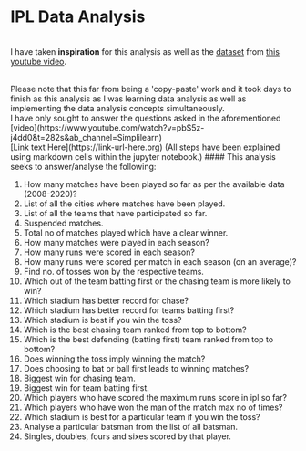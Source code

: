 # IPL Data Analysis
<br>I have taken **inspiration** for this analysis as well as the [dataset](https://drive.google.com/file/d/1ZkleSo1uaNiSjqpqSyAHJWdl9HAYNJEy/view?usp=sharing) from [this youtube video](https://www.youtube.com/watch?v=pbS5z-j4dd0&t=282s&ab_channel=Simplilearn).

<br>
Please note that this far from being a 'copy-paste' work and it took days to finish as this analysis as I was learning data analysis as well as implementing the data analysis concepts simultaneously.

<br>
I have only sought to answer the questions asked in the aforementioned [video](https://www.youtube.com/watch?v=pbS5z-j4dd0&t=282s&ab_channel=Simplilearn)
<br> [Link text Here](https://link-url-here.org)
(All steps have been explained using markdown cells within the jupyter notebook.)
#### This analysis seeks to answer/analyse the following:

1. How many matches have been played so far as per the available data (2008-2020)?
2. List of all the cities where matches have been played. 
3. List of all the teams that have participated so far.
4. Suspended matches.
5. Total no of matches played which have a clear winner.
6. How many matches were played in each season?
7. How many runs were scored in each season?
8. How many runs were scored per match in each season (on an average)?
9. Find no. of tosses won by the respective teams.
10. Which out of the team batting first or the chasing team is more likely to win?
11. Which stadium has better record for chase?
12. Which stadium has better record for teams batting first?
13. Which stadium is best if you win the toss?
14. Which is the best chasing team ranked from top to bottom?
15. Which is the best defending (batting first) team ranked from top to bottom?
16. Does winning the toss imply winning the match?
17. Does choosing to bat or ball first leads to winning matches?
18. Biggest win for chasing team.
19. Biggest win for team batting first.
20. Which players who have scored the maximum runs score in ipl so far?
21. Which players who have won the man of the match max no of times?
22. Which stadium is best for a particular team if you win the toss?
23. Analyse a particular batsman from the list of all batsman.
24. Singles, doubles, fours and sixes scored by that player.
